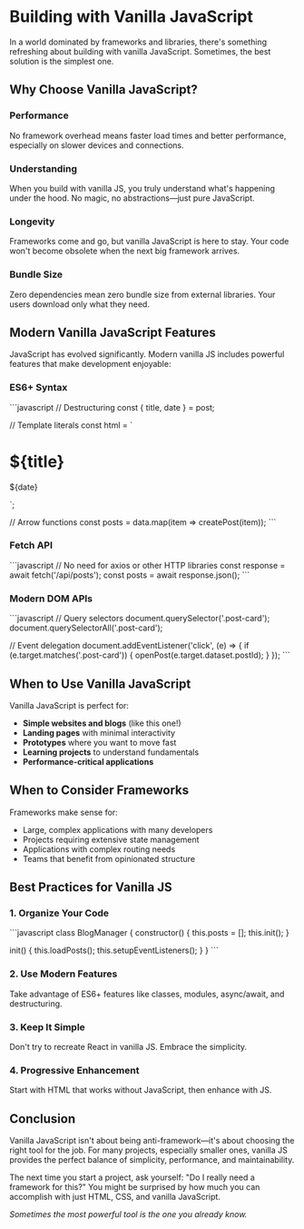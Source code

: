 # Building with Vanilla JavaScript

In a world dominated by frameworks and libraries, there's something refreshing about building with vanilla JavaScript. Sometimes, the best solution is the simplest one.

## Why Choose Vanilla JavaScript?

### Performance
No framework overhead means faster load times and better performance, especially on slower devices and connections.

### Understanding
When you build with vanilla JS, you truly understand what's happening under the hood. No magic, no abstractions—just pure JavaScript.

### Longevity
Frameworks come and go, but vanilla JavaScript is here to stay. Your code won't become obsolete when the next big framework arrives.

### Bundle Size
Zero dependencies mean zero bundle size from external libraries. Your users download only what they need.

## Modern Vanilla JavaScript Features

JavaScript has evolved significantly. Modern vanilla JS includes powerful features that make development enjoyable:

### ES6+ Syntax
\`\`\`javascript
// Destructuring
const { title, date } = post;

// Template literals
const html = \`<h1>\${title}</h1><p>\${date}</p>\`;

// Arrow functions
const posts = data.map(item => createPost(item));
\`\`\`

### Fetch API
\`\`\`javascript
// No need for axios or other HTTP libraries
const response = await fetch('/api/posts');
const posts = await response.json();
\`\`\`

### Modern DOM APIs
\`\`\`javascript
// Query selectors
document.querySelector('.post-card');
document.querySelectorAll('.post-card');

// Event delegation
document.addEventListener('click', (e) => {
  if (e.target.matches('.post-card')) {
    openPost(e.target.dataset.postId);
  }
});
\`\`\`

## When to Use Vanilla JavaScript

Vanilla JavaScript is perfect for:

- **Simple websites and blogs** (like this one!)
- **Landing pages** with minimal interactivity
- **Prototypes** where you want to move fast
- **Learning projects** to understand fundamentals
- **Performance-critical applications**

## When to Consider Frameworks

Frameworks make sense for:

- Large, complex applications with many developers
- Projects requiring extensive state management
- Applications with complex routing needs
- Teams that benefit from opinionated structure

## Best Practices for Vanilla JS

### 1. Organize Your Code
\`\`\`javascript
class BlogManager {
  constructor() {
    this.posts = [];
    this.init();
  }
  
  init() {
    this.loadPosts();
    this.setupEventListeners();
  }
}
\`\`\`

### 2. Use Modern Features
Take advantage of ES6+ features like classes, modules, async/await, and destructuring.

### 3. Keep It Simple
Don't try to recreate React in vanilla JS. Embrace the simplicity.

### 4. Progressive Enhancement
Start with HTML that works without JavaScript, then enhance with JS.

## Conclusion

Vanilla JavaScript isn't about being anti-framework—it's about choosing the right tool for the job. For many projects, especially smaller ones, vanilla JS provides the perfect balance of simplicity, performance, and maintainability.

The next time you start a project, ask yourself: "Do I really need a framework for this?" You might be surprised by how much you can accomplish with just HTML, CSS, and vanilla JavaScript.

*Sometimes the most powerful tool is the one you already know.*
